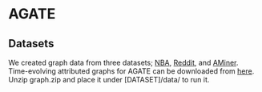 # AGATE

## Datasets
We created graph data from three datasets; [NBA](https://www.basketball-reference.com), [Reddit](http://snap.stanford.edu/data/soc-RedditHyperlinks.html), and [AMiner](https://www.aminer.cn/citation).  
Time-evolving attributed graphs for AGATE can be downloaded from [here](https://drive.google.com/drive/folders/1LM5_fOi__hHCpRAXJjTi445tTRYhRsNY?usp=sharing).  
Unzip graph.zip and place it under [DATASET]/data/ to run it.